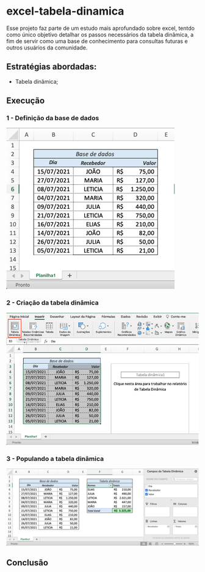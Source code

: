 # excel-tabela-dinamica

Esse projeto faz parte de um estudo mais aprofundado sobre excel, tentdo como único objetivo detalhar os passos necessários da tabela dinâmica, a fim de servir como uma base de conhecimento para consultas futuras e outros usuários da comunidade.

## Estratégias abordadas:

- Tabela dinâmica;

## Execução

### 1 - Definição da base de dados

![Fonte de Dados](assets/images/tabela-dinamica-01.png)

### 2 - Criação da tabela dinâmica

![Criando a tabela dinâmica](assets/images/tabela-dinamica-02.png)

### 3 - Populando a tabela dinâmica

![Populando a tabela dinâmica](assets/images/tabela-dinamica-03.png)

## Conclusão